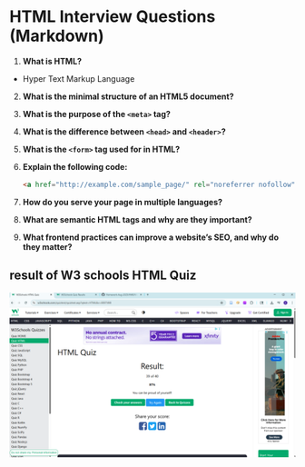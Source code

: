 # HTML Interview Questions (Markdown)

1. **What is HTML?**
- Hyper Text Markup Language
2. **What is the minimal structure of an HTML5 document?**
3. **What is the purpose of the `<meta>` tag?**
4. **What is the difference between `<head>` and `<header>`?**
5. **What is the `<form>` tag used for in HTML?**
6. **Explain the following code:**

   ```html
   <a href="http://example.com/sample_page/" rel="noreferrer nofollow">Link</a>
   ```
7. **How do you serve your page in multiple languages?**
8. **What are semantic HTML tags and why are they important?**
9. **What frontend practices can improve a website’s SEO, and why do they matter?**


## result of W3 schools HTML Quiz
![alt text](image.png)